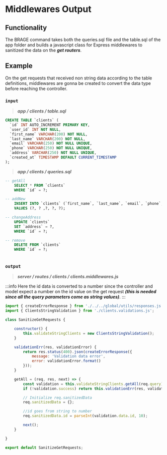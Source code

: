 # Middlewares Output

## Functionality

The BRAGE command takes both the queries.sql file and the table.sql of the app folder and builds a javascript class for Express middlewares to sanitized the data on the ***get routers***.

## Example

On the get requests that received non string data according to the table definitions, middlewares are gonna be created to convert the data type before reaching the controller.

### `input`

> ***app / clients / table.sql***

```sql
CREATE TABLE `clients` (
  `id` INT AUTO_INCREMENT PRIMARY KEY,
  `user_id` INT NOT NULL,
  `first_name` VARCHAR(200) NOT NULL,
  `last_name` VARCHAR(200) NOT NULL,
  `email` VARCHAR(250) NOT NULL UNIQUE,
  `phone` VARCHAR(250) NOT NULL UNIQUE,
  `address` VARCHAR(250) NOT NULL UNIQUE,
  `created_at` TIMESTAMP DEFAULT CURRENT_TIMESTAMP
);
```

> ***app / clients / queries.sql***

```sql 
-- getAll
    SELECT * FROM `clients`
    WHERE `id` = ?;

-- addNew
    INSERT INTO `clients` (`first_name`, `last_name`, `email`, `phone`, `address`)
    VALUES (?, ? ,?, ?, ?);

-- changeAddress
    UPDATE `clients`
    SET `address` = ?,
    WHERE `id` = ?;

-- remove
    DELETE FROM `clients`
    WHERE `id` = ?;
    
```

### `output`

> ***server / routes / clients / clients.middlewares.js***

:::info
Here the id data is converted to a number since the controller and model expect a number on the id value on the get request ***(this is needed since all the query parameters come as string values)***.
:::

```js
import { createErrorResponse } from './../../global/utils/responses.js';
import { ClientsStringValidation } from './clients.validations.js';

class SanitizeGetRequests {

    constructor() {
        this.validateStringClients = new ClientsStringValidation();
    }

    validationErr(res, validationError) {
        return res.status(400).json(createErrorResponse({
            message: 'Validation data error',
            error: validationError.format()
        }));
    }

    getAll = (req, res, next) => {
        const validation = this.validateStringClients.getAll(req.query);
        if (!validation.success) return this.validationErr(res, validation.error);

        // Initialize req.sanitizedData
        req.sanitizedData = {};

        //id goes from string to number
        req.sanitizedData.id = parseInt(validation.data.id, 10);

        next();
    }

}

export default SanitizeGetRequests;
```